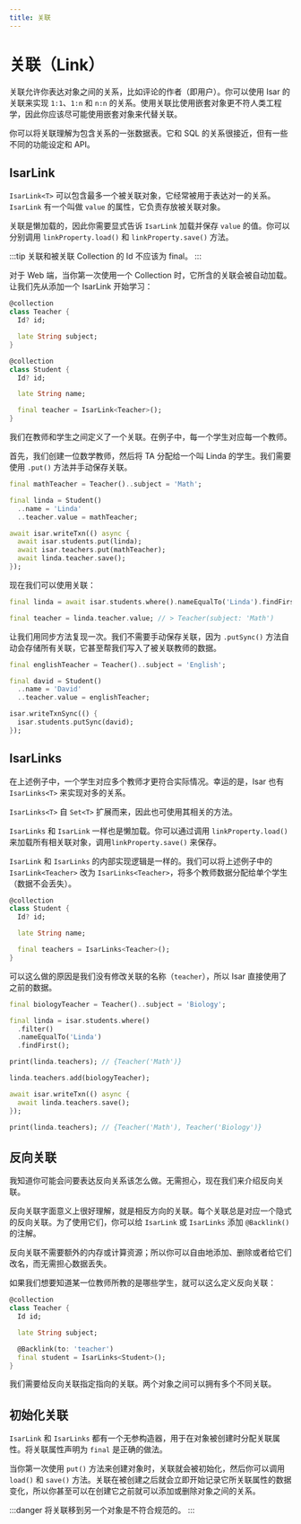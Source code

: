 ```yaml
---
title: 关联
---
```


# 关联（Link）

关联允许你表达对象之间的关系，比如评论的作者（即用户）。你可以使用 Isar 的关联来实现 `1:1`、`1:n` 和 `n:n` 的关系。使用关联比使用嵌套对象更不符人类工程学，因此你应该尽可能使用嵌套对象来代替关联。

你可以将关联理解为包含关系的一张数据表。它和 SQL 的关系很接近，但有一些不同的功能设定和 API。

## IsarLink

`IsarLink<T>` 可以包含最多一个被关联对象，它经常被用于表达对一的关系。 `IsarLink` 有一个叫做 `value` 的属性，它负责存放被关联对象。

关联是懒加载的，因此你需要显式告诉 `IsarLink` 加载并保存 `value` 的值。你可以分别调用 `linkProperty.load()` 和 `linkProperty.save()` 方法。

:::tip
关联和被关联 Collection 的 Id 不应该为 final。
:::

对于 Web 端，当你第一次使用一个 Collection 时，它所含的关联会被自动加载。让我们先从添加一个 IsarLink 开始学习：

```dart
@collection
class Teacher {
  Id? id;

  late String subject;
}

@collection
class Student {
  Id? id;

  late String name;

  final teacher = IsarLink<Teacher>();
}
```

我们在教师和学生之间定义了一个关联。在例子中，每一个学生对应每一个教师。

首先，我们创建一位数学教师，然后将 TA 分配给一个叫 Linda 的学生。我们需要使用 `.put()` 方法并手动保存关联。

```dart
final mathTeacher = Teacher()..subject = 'Math';

final linda = Student()
  ..name = 'Linda'
  ..teacher.value = mathTeacher;

await isar.writeTxn(() async {
  await isar.students.put(linda);
  await isar.teachers.put(mathTeacher);
  await linda.teacher.save();
});
```

现在我们可以使用关联：

```dart
final linda = await isar.students.where().nameEqualTo('Linda').findFirst();

final teacher = linda.teacher.value; // > Teacher(subject: 'Math')
```

让我们用同步方法复现一次。我们不需要手动保存关联，因为 `.putSync()` 方法自动会存储所有关联，它甚至帮我们写入了被关联教师的数据。

```dart
final englishTeacher = Teacher()..subject = 'English';

final david = Student()
  ..name = 'David'
  ..teacher.value = englishTeacher;

isar.writeTxnSync(() {
  isar.students.putSync(david);
});
```

## IsarLinks

在上述例子中，一个学生对应多个教师才更符合实际情况。幸运的是，Isar 也有 `IsarLinks<T>` 来实现对多的关系。

`IsarLinks<T>` 自 `Set<T>` 扩展而来，因此也可使用其相关的方法。

`IsarLinks` 和 `IsarLink` 一样也是懒加载。你可以通过调用 `linkProperty.load()` 来加载所有相关联对象，调用`linkProperty.save()` 来保存。

`IsarLink` 和 `IsarLinks` 的内部实现逻辑是一样的。我们可以将上述例子中的 `IsarLink<Teacher>` 改为 `IsarLinks<Teacher>`，将多个教师数据分配给单个学生（数据不会丢失）。

```dart
@collection
class Student {
  Id? id;

  late String name;

  final teachers = IsarLinks<Teacher>();
}
```

可以这么做的原因是我们没有修改关联的名称（`teacher`），所以 Isar 直接使用了之前的数据。

```dart
final biologyTeacher = Teacher()..subject = 'Biology';

final linda = isar.students.where()
  .filter()
  .nameEqualTo('Linda')
  .findFirst();

print(linda.teachers); // {Teacher('Math')}

linda.teachers.add(biologyTeacher);

await isar.writeTxn(() async {
  await linda.teachers.save();
});

print(linda.teachers); // {Teacher('Math'), Teacher('Biology')}
```

## 反向关联

我知道你可能会问要表达反向关系该怎么做。无需担心，现在我们来介绍反向关联。

反向关联字面意义上很好理解，就是相反方向的关联。每个关联总是对应一个隐式的反向关联。为了使用它们，你可以给 `IsarLink` 或 `IsarLinks` 添加 `@Backlink()` 的注解。

反向关联不需要额外的内存或计算资源；所以你可以自由地添加、删除或者给它们改名，而无需担心数据丢失。

如果我们想要知道某一位教师所教的是哪些学生，就可以这么定义反向关联：

```dart
@collection
class Teacher {
  Id id;

  late String subject;

  @Backlink(to: 'teacher')
  final student = IsarLinks<Student>();
}
```

我们需要给反向关联指定指向的关联。两个对象之间可以拥有多个不同关联。

## 初始化关联

`IsarLink` 和 `IsarLinks` 都有一个无参构造器，用于在对象被创建时分配关联属性。将关联属性声明为 `final` 是正确的做法。

当你第一次使用 `put()` 方法来创建对象时，关联就会被初始化，然后你可以调用 `load()` 和 `save()` 方法。关联在被创建之后就会立即开始记录它所关联属性的数据变化，所以你甚至可以在创建它之前就可以添加或删除对象之间的关系。

:::danger
将关联移到另一个对象是不符合规范的。
:::
